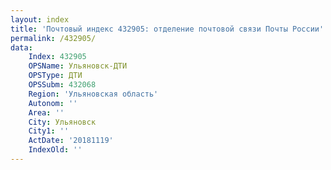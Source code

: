 ```yaml
---
layout: index
title: 'Почтовый индекс 432905: отделение почтовой связи Почты России'
permalink: /432905/
data:
    Index: 432905
    OPSName: Ульяновск-ДТИ
    OPSType: ДТИ
    OPSSubm: 432068
    Region: 'Ульяновская область'
    Autonom: ''
    Area: ''
    City: Ульяновск
    City1: ''
    ActDate: '20181119'
    IndexOld: ''
---
```


